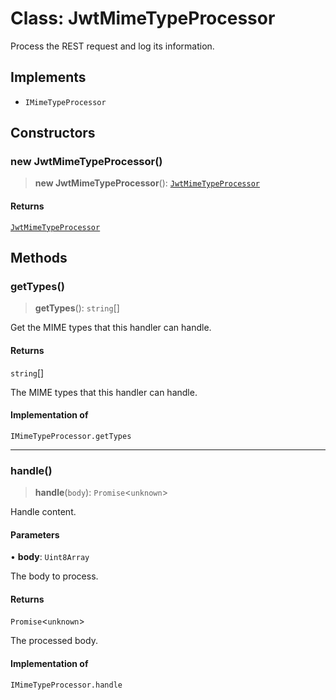 # Class: JwtMimeTypeProcessor

Process the REST request and log its information.

## Implements

- `IMimeTypeProcessor`

## Constructors

### new JwtMimeTypeProcessor()

> **new JwtMimeTypeProcessor**(): [`JwtMimeTypeProcessor`](JwtMimeTypeProcessor.md)

#### Returns

[`JwtMimeTypeProcessor`](JwtMimeTypeProcessor.md)

## Methods

### getTypes()

> **getTypes**(): `string`[]

Get the MIME types that this handler can handle.

#### Returns

`string`[]

The MIME types that this handler can handle.

#### Implementation of

`IMimeTypeProcessor.getTypes`

***

### handle()

> **handle**(`body`): `Promise`\<`unknown`\>

Handle content.

#### Parameters

• **body**: `Uint8Array`

The body to process.

#### Returns

`Promise`\<`unknown`\>

The processed body.

#### Implementation of

`IMimeTypeProcessor.handle`
